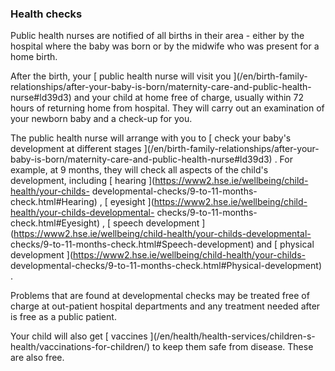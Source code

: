###  Health checks

Public health nurses are notified of all births in their area - either by the
hospital where the baby was born or by the midwife who was present for a home
birth.

After the birth, your [ public health nurse will visit you ](/en/birth-family-
relationships/after-your-baby-is-born/maternity-care-and-public-health-
nurse#ld39d3) and your child at home free of charge, usually within 72 hours
of returning home from hospital. They will carry out an examination of your
newborn baby and a check-up for you.

The public health nurse will arrange with you to [ check your baby's
development at different stages ](/en/birth-family-relationships/after-your-
baby-is-born/maternity-care-and-public-health-nurse#ld39d3) . For example, at
9 months, they will check all aspects of the child's development, including [
hearing ](https://www2.hse.ie/wellbeing/child-health/your-childs-
developmental-checks/9-to-11-months-check.html#Hearing) , [ eyesight
](https://www2.hse.ie/wellbeing/child-health/your-childs-developmental-
checks/9-to-11-months-check.html#Eyesight) , [ speech development
](https://www2.hse.ie/wellbeing/child-health/your-childs-developmental-
checks/9-to-11-months-check.html#Speech-development) and [ physical
development ](https://www2.hse.ie/wellbeing/child-health/your-childs-
developmental-checks/9-to-11-months-check.html#Physical-development) .

Problems that are found at developmental checks may be treated free of charge
at out-patient hospital departments and any treatment needed after is free as
a public patient.

Your child will also get [ vaccines ](/en/health/health-services/children-s-
health/vaccinations-for-children/) to keep them safe from disease. These are
also free.

